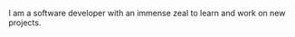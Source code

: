 I am a software developer with an immense zeal to learn and work on new projects. 
<!--
**smcommits/smcommits** is a ✨ _special_ ✨ repository because its `README.md` (this file) appears on your GitHub profile.



- 🔭 I’m currently working on different projects in HTML, CSS, and Python.
- 🌱 I’m currently learning HTML, CSS, Python and Ruby. 
- 👯 I’m looking to collaborate on project that will have good learning opportunities. 
- 🤔 I’m looking for help with ...
- 💬 Ask me about ...
- 📫 How to reach me: ...
- 😄 Pronouns: ...
- ⚡ Fun fact: In future, I will become a computer scientist.
-->
